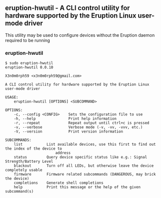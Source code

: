 ## eruption-hwutil - A CLI control utility for hardware supported by the Eruption Linux user-mode driver

This utility may be used to configure devices without the Eruption daemon required to be running

### eruption-hwutil

```
$ sudo eruption-hwutil 
eruption-hwutil 0.0.10

X3n0m0rph59 <x3n0m0rph59@gmail.com>

A CLI control utility for hardware supported by the Eruption Linux user-mode driver

USAGE:
    eruption-hwutil [OPTIONS] <SUBCOMMAND>

OPTIONS:
    -c, --config <CONFIG>    Sets the configuration file to use
    -h, --help               Print help information
    -r, --repeat             Repeat output until ctrl+c is pressed
    -v, --verbose            Verbose mode (-v, -vv, -vvv, etc.)
    -V, --version            Print version information

SUBCOMMANDS:
    list           List available devices, use this first to find out the index of the device to
                       address
    status         Query device specific status like e.g.: Signal Strength/Battery Level
    blackout       Turn off all LEDs, but otherwise leave the device completely usable
    firmware       Firmware related subcommands (DANGEROUS, may brick the device)
    completions    Generate shell completions
    help           Print this message or the help of the given subcommand(s)

```